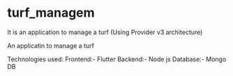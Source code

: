 # turf_managem

It is an application to manage a turf (Using Provider v3 architecture)
 

An applicatin to manage a turf

Technologies used:
  Frontend:-
    Flutter
  Backend:-
    Node js
  Database:-
    Mongo DB
